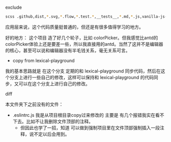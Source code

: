 exclude
```sh
scss .github,dist,*.svg,*.flow,*.test.*,__tests__,*.md,*.js,vanilla-js-plugin,lexical-playground,lexical-devtools,lexical-website
```

应用层来说，这个代码质量挺普通的，但还是有很多值得学习的地方。

好的地方：
这个项目 造了好几个轮子，比如 colorPicker。但我感觉比antd的colorPicker体验上还是要差一些，所以我直接用的antd。当然了这并不是编辑器的核心，甚至可以说和编辑器没有半毛钱关系，毫无关系可言。

- copy from lexical-playground

我的基本思路就是 在这个分支 定期的和 lexical-playground 同步代码，然后在这个分支上进行一些自己的修改，这样可以保持和 lexical-playground 的代码同步，又可以在这个分支上进行自己的修改。

diff

本文件夹下之前没有的文件：
- .eslintrc.js 我是从项目根目录copy过来修改的 主要是 有几个报错我实在看不下去。比如不让我删除文件顶部的注释。
  - 但因此也学了一招，知道 可以做到强制项目里在文件顶部强制插入一段注释，说不定以后会用到。

